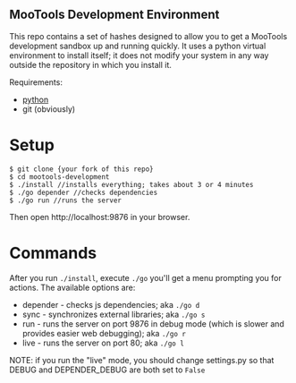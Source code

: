 MooTools Development Environment
--------------------------------

This repo contains a set of hashes designed to allow you to get a MooTools development sandbox up and running quickly. It uses a python virtual environment to install itself; it does not modify your system in any way outside the repository in which you install it.

Requirements:
* [python](http://www.python.org/)
* git (obviously)

Setup
=====

	$ git clone {your fork of this repo}
	$ cd mootools-development
	$ ./install //installs everything; takes about 3 or 4 minutes
	$ ./go depender //checks dependencies
	$ ./go run //runs the server

Then open http://localhost:9876 in your browser.

Commands
========
After you run `./install`, execute `./go` you'll get a menu prompting you for actions. The available options are:

* depender - checks js dependencies; aka `./go d`
* sync - synchronizes external libraries; aka `./go s`
* run - runs the server on port 9876 in debug mode (which is slower and provides easier web debugging); aka `./go r`
* live - runs the server on port 80; aka `./go l`

NOTE: if you run the "live" mode, you should change settings.py so that DEBUG and DEPENDER_DEBUG are both set to `False`